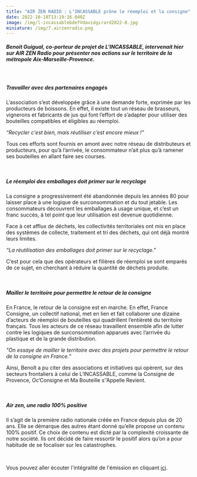 ```yaml
---
title: "AIR ZEN RADIO : L’INCASSABLE prône le réemploi et la consigne"
date: 2022-10-18T13:19:16.040Z
image: /img/l-incassablebdef©davidgirard2022-8.jpg
miniature: /img/7.airzenradio.png
---
```


##### Benoit Guigual, co-porteur de projet de L’INCASSABLE, intervenait hier sur AIR ZEN Radio pour présenter nos actions sur le territoire de la métropole Aix-Marseille-Provence. 

<br/>

##### Travailler avec des partenaires engagés

L’association s’est développée grâce à une demande forte, exprimée par les producteurs de boissons. En effet, il existe tout un réseau de brasseurs, vignerons et fabricants de jus qui font l’effort de s’adapter pour utiliser des bouteilles compatibles et éligibles au réemploi.

_“Recycler c'est bien, mais réutiliser c’est encore mieux !”_

Tous ces efforts sont fournis en amont avec notre réseau de distributeurs et producteurs, pour qu’à l’arrivée, le consommateur n’ait plus qu’à ramener ses bouteilles en allant faire ses courses.

<br/>

##### Le réemploi des emballages doit primer sur le recyclage

La consigne a progressivement été abandonnée depuis les années 80 pour laisser place à une logique de surconsommation et du tout jetable. Les consommateurs découvrent les emballages à usage unique, et c’est un franc succès, à tel point que leur utilisation est devenue quotidienne.

Face à cet afflux de déchets, les collectivités territoriales ont mis en place des systèmes de collecte, traitement et tri des déchets, qui ont déjà montré leurs limites.

_“La réutilisation des emballages doit primer sur le recyclage."_

C’est pour cela que des opérateurs et filières de réemploi se sont emparés de ce sujet, en cherchant à réduire la quantité de déchets produite.

<br/>

##### Mailler le territoire pour permettre le retour de la consigne

En France, le retour de la consigne est en marche. En effet, France Consigne, un collectif national, met en lien et fait collaborer une dizaine d’acteurs de réemploi de bouteilles qui quadrillent l’entièreté du territoire français. Tous les acteurs de ce réseau travaillent ensemble afin de lutter contre les logiques de surconsommation apparues avec l’arrivée du plastique et de la grande distribution.

_"On essaye de mailler le territoire avec des projets pour permettre le retour de la consigne en France.”_

Ainsi, Benoît a pu citer des associations et initiatives qui opèrent, sur des secteurs frontaliers à celui de L’INCASSABLE, comme la Consigne de Provence, Oc’Consigne et Ma Bouteille s’’Appelle Revient.

<br/>

##### Air zen, une radio 100% positive

Il s’agit de la première radio nationale créée en France depuis plus de 20 ans. Elle se démarque des autres étant donné qu’elle propose un contenu 100% positif. Ce choix de contenu est dicté par la complexité croissante de notre société. Ils ont décidé de faire ressortir le positif alors qu’on a pour habitude de se focaliser sur les catastrophes.

<br/>

V﻿ous pouvez aller écouter l'intégralité de l'émission en cliquant [ici](https://www.airzen.fr/marseille-lincassable-prone-le-reemploie-et-la-consigne/).
